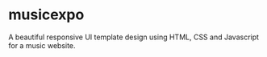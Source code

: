 # musicexpo
A beautiful responsive UI template design using HTML, CSS and Javascript for a music website.
